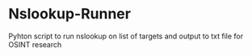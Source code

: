 # Nslookup-Runner
Pyhton script to run nslookup on list of targets and output to txt file for OSINT research
